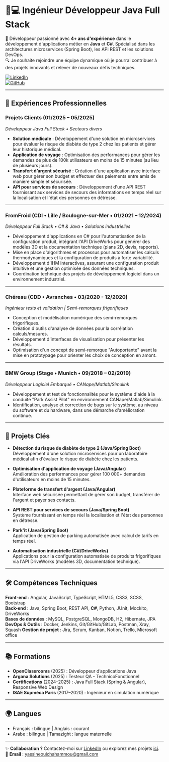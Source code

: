 # 👨💻 Ingénieur Développeur Java Full Stack  
🚀 Développeur passionné avec **4+ ans d'expérience** dans le développement d'applications métier en **Java** et **C#**. Spécialisé dans les architectures microservices (Spring Boot), les API REST et les solutions DevOps.  
🔍 Je souhaite rejoindre une équipe dynamique où je pourrai contribuer à des projets innovants et relever de nouveaux défis techniques.  

[![LinkedIn](https://img.shields.io/badge/LinkedIn-Connect-blue?style=flat&logo=linkedin)](https://www.linkedin.com/in/yassine-ouicha-hammou/)  
[![GitHub](https://img.shields.io/badge/GitHub-Follow-black?style=flat&logo=github)](https://github.com/YassineOuicha)

---

## 💼 Expériences Professionnelles

### **Projets Clients** (01/2025 – 05/2025)  
_Développeur Java Full Stack • Secteurs divers_  
- **Solution médicale** : Développement d'une solution en microservices pour évaluer le risque de diabète de type 2 chez les patients et gérer leur historique médical.  
- **Application de voyage** : Optimisation des performances pour gérer les demandes de plus de 100k utilisateurs en moins de 15 minutes (au lieu de plusieurs jours).  
- **Transfert d’argent sécurisé** : Création d'une application avec interface web pour gérer son budget et effectuer des paiements entre amis de manière simple et sécurisée.  
- **API pour services de secours** : Développement d'une API REST fournissant aux services de secours des informations en temps réel sur la localisation et l'état des personnes en détresse.  

---

### **FromFroid** (CDI • Lille / Boulogne-sur-Mer • 01/2021 – 12/2024)  
_Développeur Full Stack • C# & Java • Solutions industrielles_  
- Développement d'applications en C# pour l'automatisation de la configuration produit, intégrant l'API DriveWorks pour générer des modèles 3D et la documentation technique (plans 2D, devis, rapports).  
- Mise en place d'algorithmes et processus pour automatiser les calculs thermodynamiques et la configuration de produits à forte variabilité.  
- Développement d'IHM interactives, assurant une configuration produit intuitive et une gestion optimisée des données techniques.  
- Coordination technique des projets de développement logiciel dans un environnement industriel.  

---

### **Chéreau** (CDD • Avranches • 03/2020 - 12/2020)  
_Ingénieur tests et validation | Semi-remorques frigorifiques_  
- Conception et modélisation numérique des semi-remorques frigorifiques.  
- Création d'outils d'analyse de données pour la corrélation calculs/mesures.  
- Développement d'interfaces de visualisation pour présenter les résultats.  
- Optimisation d'un concept de semi-remorque "Autoportante" avant la mise en prototypage pour orienter les choix de conception en amont.  

---

### **BMW Group** (Stage • Munich • 09/2018 – 02/2019)  
_Développeur Logiciel Embarqué • CANape/Matlab/Simulink_  
- Développement et test de fonctionnalités pour le système d'aide à la conduite "Park Assist Pilot" en environnement CANape/Matlab/Simulink.  
- Identification, analyse et correction de bugs sur le système, au niveau du software et du hardware, dans une démarche d'amélioration continue.  

---

## 🚀 Projets Clés  
- **Détection du risque de diabète de type 2 (Java/Spring Boot)**  
  Développement d'une solution microservices pour un laboratoire médical afin d'évaluer le risque de diabète chez les patients.  

- **Optimisation d'application de voyage (Java/Angular)**  
  Amélioration des performances pour gérer 100 000+ demandes d'utilisateurs en moins de 15 minutes.  

- **Plateforme de transfert d'argent (Java/Angular)**  
  Interface web sécurisée permettant de gérer son budget, transférer de l'argent et payer ses contacts.  

- **API REST pour services de secours (Java/Spring Boot)**  
  Système fournissant en temps réel la localisation et l'état des personnes en détresse.  

- **Park'it (Java/Spring Boot)**  
  Application de gestion de parking automatisée avec calcul de tarifs en temps réel.  

- **Automatisation industrielle (C#/DriveWorks)**  
  Applications pour la configuration automatisée de produits frigorifiques via l'API DriveWorks (modèles 3D, documentation technique).  

---

## 🛠 Compétences Techniques  
**Front-end** : Angular, JavaScript, TypeScript, HTML5, CSS3, SCSS, Bootstrap  
**Back-end** : Java, Spring Boot, REST API, **C#**, Python, JUnit, Mockito, DriveWorks  
**Bases de données** : MySQL, PostgreSQL, MongoDB, H2, Hibernate, JPA
**DevOps & Outils** : Docker, Jenkins, Git/GitHub/GitLab, Postman, Xray, Squash
**Gestion de projet** : Jira, Scrum, Kanban, Notion, Trello, Microsoft office 

---

## 📚 Formations  
- **OpenClassrooms** (2025) : Développeur d’applications Java
- **Argana Solutions** (2025) : Testeur QA - TechnicoFonctionnel
- **Certifications** (2024–2025) : Java Full Stack (Spring & Angular), Responsive Web Design  
- **ISAE Supméca Paris** (2017–2020) : Ingénieur en simulation numérique  

---

## 🌍 Langues  
- Français : bilingue | Anglais : courant  
- Arabe : bilingue | Tamazight : langue maternelle  

---

✨ **Collaboration ?** Contactez-moi sur [LinkedIn](https://www.linkedin.com/in/yassine-ouicha-hammou/) ou explorez mes projets [ici](https://github.com/YassineOuicha).  
📧 **Email** : yassineouichahammou@gmail.com
